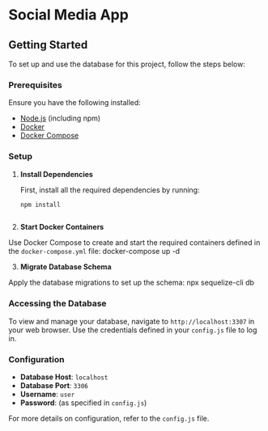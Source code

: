 # Social Media App

## Getting Started

To set up and use the database for this project, follow the steps below:

### Prerequisites

Ensure you have the following installed:
- [Node.js](https://nodejs.org/) (including npm)
- [Docker](https://www.docker.com/)
- [Docker Compose](https://docs.docker.com/compose/)

### Setup

1. **Install Dependencies**

   First, install all the required dependencies by running:
   ```bash
   npm install



2. **Start Docker Containers**

Use Docker Compose to create and start the required containers defined in the `docker-compose.yml` file:
docker-compose up -d

3. **Migrate Database Schema**

Apply the database migrations to set up the schema:
npx sequelize-cli db


### Accessing the Database

To view and manage your database, navigate to `http://localhost:3307` in your web browser. Use the credentials defined in your `config.js` file to log in.

### Configuration

- **Database Host**: `localhost`
- **Database Port**: `3306`
- **Username**: `user`
- **Password**: (as specified in `config.js`)

For more details on configuration, refer to the `config.js` file.
